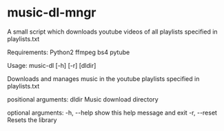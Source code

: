 # music-dl-mngr
A small script which downloads youtube videos of all playlists specified in playlists.txt

Requirements:
Python2
ffmpeg
bs4
pytube

Usage: music-dl [-h] [-r] [dldir]

Downloads and manages music in the youtube playlists specified in
playlists.txt

positional arguments:
  dldir        Music download directory

optional arguments:
  -h, --help   show this help message and exit
  -r, --reset  Resets the library
